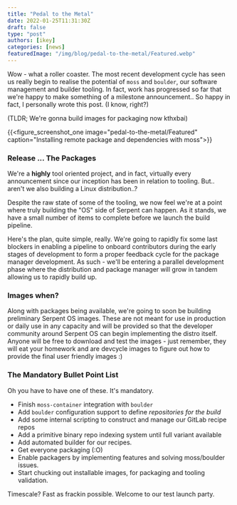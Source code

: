 ```yaml
---
title: "Pedal to the Metal"
date: 2022-01-25T11:31:30Z
draft: false
type: "post"
authors: [ikey]
categories: [news]
featuredImage: "/img/blog/pedal-to-the-metal/Featured.webp"
---
```


Wow - what a roller coaster. The most recent development cycle has seen us really
begin to realise the potential of `moss` and `boulder`, our software management
and builder tooling. In fact, work has progressed so far that we're happy to
make something of a milestone announcement.. So happy in fact, I personally
wrote this post. (I know, right?)

<!--more-->


(TLDR; We're gonna build images for packaging now kthxbai)

{{<figure_screenshot_one image="pedal-to-the-metal/Featured" caption="Installing remote package and dependencies with moss">}}

### Release ... The Packages

We're a **highly** tool oriented project, and in fact, virtually every announcement
since our inception has been in relation to tooling. But.. aren't we also building
a Linux distribution..?

Despite the raw state of some of the tooling, we now feel we're at a point where
truly building the "OS" side of Serpent can happen. As it stands, we have a small
number of items to complete before we launch the build pipeline.

Here's the plan, quite simple, really. We're going to rapidly fix some last blockers
in enabling a pipeline to onboard contributors during the early stages of development
to form a proper feedback cycle for the package manager development. As such - we'll
be entering a parallel development phase where the distribution and package manager
will grow in tandem allowing us to rapidly build up.


### Images when?

Along with packages being available, we're going to soon be building preliminary
Serpent OS images. These are not meant for use in production or daily use in any
capacity and will be provided so that the developer community around Serpent OS
can begin implementing the distro itself. Anyone will be free to download and test
the images - just remember, they will eat your homework and are devcycle images
to figure out how to provide the final user friendly images :)

### The Mandatory Bullet Point List

Oh you have to have one of these. It's mandatory.

 - Finish `moss-container` integration with `boulder`
 - Add `boulder` configuration support to define *repositories for the build*
 - Add some internal scripting to construct and manage our GitLab recipe repos
 - Add a primitive binary repo indexing system until full variant available
 - Add automated builder for our recipes.
 - Get everyone packaging (:O)
 - Enable packagers by implementing features and solving moss/boulder issues.
 - Start chucking out installable images, for packaging and tooling validation.
 
Timescale? Fast as frackin possible. Welcome to our test launch party.
